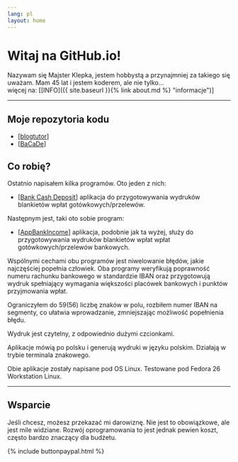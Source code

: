 ```yaml
---
lang: pl
layout: home
---
```



# Witaj na GitHub.io!

Nazywam się Majster Klepka, jestem hobbystą a przynajmniej za takiego się uważam. Mam 45 lat i jestem koderem, ale nie tylko...  
więcej na: [[INFO]({{ site.baseurl }}{% link about.md %} "informacje")]


***

## Moje repozytoria kodu

- [[blogtutor](https://github.com/majsterklepka/blogtutor "repozytorium blogtutor")] 
- [[BaCaDe](https://github.com/majsterklepka/BaCaDe "Aplikacja Bank Cash Deposit")]

## Co robię?

Ostatnio napisałem kilka programów. Oto jeden z nich: 

- [[Bank Cash Deposit](https://github.com/majsterklepka/blogtutor/tree/bank_rev_0.5 "Bank Cash Deposit rev. 0.5")] aplikacja do przygotowywania wydruków blankietów wpłat gotówkowych/przelewów.

Następnym jest, taki oto sobie program: 

- [[AppBankIncome](https://github.com/majsterklepka/blogtutor/tree/bank_rev_0.0.1 "AppBankIncome rev. 0.0.1")] aplikacja, podobnie jak ta wyżej, służy do przygotowywania wydruków blankietów wpłat wpłat gotówkowych/przelewów bankowych.


Wspólnymi cechami obu programów jest niwelowanie błędów, jakie najczęściej popełnia człowiek. Oba programy weryfikują poprawność numeru rachunku bankowego w standardzie IBAN oraz przygotowują wydruk spełniający wymagania większości placówek bankowych i punktów przyjmowania wpłat.

Ograniczyłem do 59(56) liczbę znaków w polu, rozbiłem numer IBAN na segmenty, co ułatwia wprowadzanie, zmniejszając możliwość popełnienia błędu. 

Wydruk jest czytelny, z odpowiednio dużymi czcionkami.

Aplikacje mówią po polsku i generują wydruki w języku polskim. Działają w trybie terminala znakowego.

Obie aplikacje zostały napisane pod OS Linux. Testowane pod Fedora 26 Workstation Linux.

***

## Wsparcie

Jeśli chcesz, możesz przekazać mi darowiznę. Nie jest to obowiązkowe, ale jest mile widziane. Rozwój oprogramowania to jest jednak pewien koszt, często bardzo znaczący dla budżetu.

{% include buttonpaypal.html %}
 

